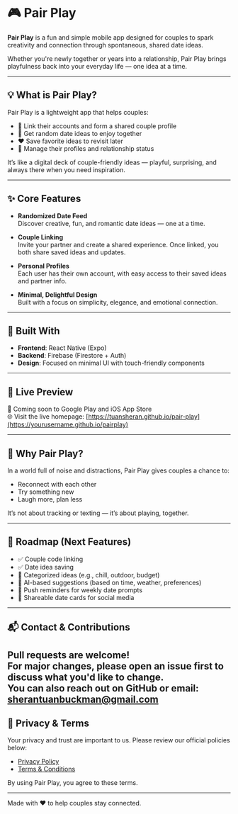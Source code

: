 # 🎮 Pair Play

**Pair Play** is a fun and simple mobile app designed for couples to spark creativity and connection through spontaneous, shared date ideas.

Whether you're newly together or years into a relationship, Pair Play brings playfulness back into your everyday life — one idea at a time.

---

## 💡 What is Pair Play?

Pair Play is a lightweight app that helps couples:
- 💞 Link their accounts and form a shared couple profile
- 🎲 Get random date ideas to enjoy together
- ❤️ Save favorite ideas to revisit later
- 👤 Manage their profiles and relationship status

It’s like a digital deck of couple-friendly ideas — playful, surprising, and always there when you need inspiration.

---

## ✨ Core Features

- **Randomized Date Feed**  
  Discover creative, fun, and romantic date ideas — one at a time.

- **Couple Linking**  
  Invite your partner and create a shared experience. Once linked, you both share saved ideas and updates.

- **Personal Profiles**  
  Each user has their own account, with easy access to their saved ideas and partner info.

- **Minimal, Delightful Design**  
  Built with a focus on simplicity, elegance, and emotional connection.

---

## 🔧 Built With

- **Frontend**: React Native (Expo)
- **Backend**: Firebase (Firestore + Auth)
- **Design**: Focused on minimal UI with touch-friendly components

---

## 🚀 Live Preview

📱 Coming soon to Google Play and iOS App Store  
🌐 Visit the live homepage: [https://tuansheran.github.io/pair-play](https://yourusername.github.io/pairplay)

---

## 🙌 Why Pair Play?

In a world full of noise and distractions, Pair Play gives couples a chance to:
- Reconnect with each other
- Try something new
- Laugh more, plan less

It’s not about tracking or texting — it’s about playing, together.

---

## 📌 Roadmap (Next Features)

- ✅ Couple code linking
- ✅ Date idea saving
- 🔲 Categorized ideas (e.g., chill, outdoor, budget)
- 🔲 AI-based suggestions (based on time, weather, preferences)
- 🔲 Push reminders for weekly date prompts
- 🔲 Shareable date cards for social media

---

## 📬 Contact & Contributions

Pull requests are welcome!  
For major changes, please open an issue first to discuss what you'd like to change.  
You can also reach out on GitHub or email: **sherantuanbuckman@gmail.com**
---

## 🔐 Privacy & Terms

Your privacy and trust are important to us. Please review our official policies below:

- [Privacy Policy](https://tuansheran.github.io/Pair-Play-Documentation-Of-Privacy/)
- [Terms & Conditions](https://tuansheran.github.io/Pair-Play-Documentation-Of-Terms/)

By using Pair Play, you agree to these terms.


---

Made with ❤️ to help couples stay connected.
